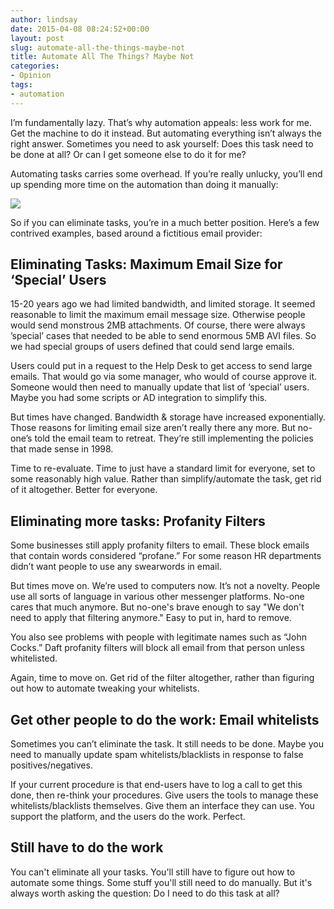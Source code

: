 ```yaml
---
author: lindsay
date: 2015-04-08 08:24:52+00:00
layout: post
slug: automate-all-the-things-maybe-not
title: Automate All The Things? Maybe Not
categories:
- Opinion
tags:
- automation
---
```


I’m fundamentally lazy. That’s why automation appeals: less work for me. Get the machine to do it instead. But automating everything isn’t always the right answer. Sometimes you need to ask yourself: Does this task need to be done at all? Or can I get someone else to do it for me?

Automating tasks carries some overhead. If you’re really unlucky, you’ll end up spending more time on the automation than doing it manually:

![](http://imgs.xkcd.com/comics/automation.png)

So if you can eliminate tasks, you’re in a much better position. Here’s a few contrived examples, based around a fictitious email provider:



## Eliminating Tasks: Maximum Email Size for ‘Special’ Users



15-20 years ago we had limited bandwidth, and limited storage. It seemed reasonable to limit the maximum email message size. Otherwise people would send monstrous 2MB attachments. Of course, there were always ’special’ cases that needed to be able to send enormous 5MB AVI files. So we had special groups of users defined that could send large emails.

Users could put in a request to the Help Desk to get access to send large emails. That would go via some manager, who would of course approve it. Someone would then need to manually update that list of ‘special’ users. Maybe you had some scripts or AD integration to simplify this.

But times have changed. Bandwidth & storage have increased exponentially. Those reasons for limiting email size aren’t really there any more. But no-one’s told the email team to retreat. They’re still implementing the policies that made sense in 1998.

Time to re-evaluate. Time to just have a standard limit for everyone, set to some reasonably high value. Rather than simplify/automate the task, get rid of it altogether. Better for everyone.



## Eliminating more tasks: Profanity Filters



Some businesses still apply profanity filters to email. These block emails that contain words considered “profane.” For some reason HR departments didn’t want people to use any swearwords in email.

But times move on. We’re used to computers now. It’s not a novelty. People use all sorts of language in various other messenger platforms. No-one cares that much anymore. But no-one's brave enough to say "We don't need to apply that filtering anymore." Easy to put in, hard to remove.

You also see problems with people with legitimate names such as “John Cocks.” Daft profanity filters will block all email from that person unless whitelisted.

Again, time to move on. Get rid of the filter altogether, rather than figuring out how to automate tweaking your whitelists.



## Get other people to do the work: Email whitelists



Sometimes you can’t eliminate the task. It still needs to be done. Maybe you need to manually update spam whitelists/blacklists in response to false positives/negatives.

If your current procedure is that end-users have to log a call to get this done, then re-think your procedures. Give users the tools to manage these whitelists/blacklists themselves. Give them an interface they can use. You support the platform, and the users do the work. Perfect.



## Still have to do the work



You can't eliminate all your tasks. You'll still have to figure out how to automate some things. Some stuff you'll still need to do manually. But it's always worth asking the question: Do I need to do this task at all?
